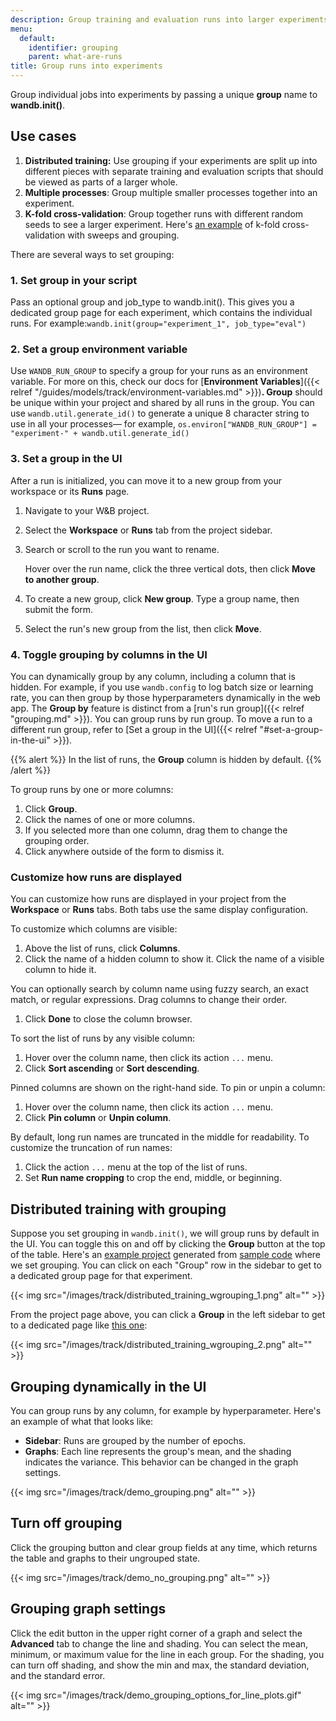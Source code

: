```yaml
---
description: Group training and evaluation runs into larger experiments
menu:
  default:
    identifier: grouping
    parent: what-are-runs
title: Group runs into experiments
---
```


Group individual jobs into experiments by passing a unique **group** name to **wandb.init()**.

## Use cases

1. **Distributed training:** Use grouping if your experiments are split up into different pieces with separate training and evaluation scripts that should be viewed as parts of a larger whole.
2. **Multiple processes**: Group multiple smaller processes together into an experiment.
3. **K-fold cross-validation**: Group together runs with different random seeds to see a larger experiment. Here's [an example](https://github.com/wandb/examples/tree/master/examples/wandb-sweeps/sweeps-cross-validation) of k-fold cross-validation with sweeps and grouping.

There are several ways to set grouping:

### 1. Set group in your script

Pass an optional group and job_type to wandb.init(). This gives you a dedicated group page for each experiment, which contains the individual runs. For example:`wandb.init(group="experiment_1", job_type="eval")`

### 2. Set a group environment variable

Use `WANDB_RUN_GROUP` to specify a group for your runs as an environment variable. For more on this, check our docs for [**Environment Variables**]({{< relref "/guides/models/track/environment-variables.md" >}})**. Group** should be unique within your project and shared by all runs in the group. You can use `wandb.util.generate_id()` to generate a unique 8 character string to use in all your processes— for example, `os.environ["WANDB_RUN_GROUP"] = "experiment-" + wandb.util.generate_id()`

### 3. Set a group in the UI


After a run is initialized, you can move it to a new group from your workspace or its **Runs** page.

1. Navigate to your W&B project.
1. Select the **Workspace** or **Runs** tab from the project sidebar.
1. Search or scroll to the run you want to rename.

    Hover over the run name, click the three vertical dots, then click **Move to another group**.
1. To create a new group, click **New group**. Type a group name, then submit the form.
1. Select the run's new group from the list, then click **Move**.

### 4. Toggle grouping by columns in the UI

You can dynamically group by any column, including a column that is hidden. For example, if you use `wandb.config` to log batch size or learning rate, you can then group by those hyperparameters dynamically in the web app. The **Group by** feature is distinct from a [run's run group]({{< relref "grouping.md" >}}). You can group runs by run group. To move a run to a different run group, refer to [Set a group in the UI]({{< relref "#set-a-group-in-the-ui" >}}).

{{% alert %}}
In the list of runs, the **Group** column is hidden by default.
{{% /alert %}}

To group runs by one or more columns:

1. Click **Group**.
1. Click the names of one or more columns.
1. If you selected more than one column, drag them to change the grouping order.
1. Click anywhere outside of the form to dismiss it.

### Customize how runs are displayed
You can customize how runs are displayed in your project from the **Workspace** or **Runs** tabs. Both tabs use the same display configuration.

To customize which columns are visible:
1. Above the list of runs, click **Columns**.
1. Click the name of a hidden column to show it. Click the name of a visible column to hide it.
  
  You can optionally search by column name using fuzzy search, an exact match, or regular expressions. Drag columns to change their order.
1. Click **Done** to close the column browser.

To sort the list of runs by any visible column:

1. Hover over the column name, then click its action `...` menu.
1. Click **Sort ascending** or **Sort descending**.

Pinned columns are shown on the right-hand side. To pin or unpin a column:
1. Hover over the column name, then click its action `...` menu.
1. Click **Pin column** or **Unpin column**.

By default, long run names are truncated in the middle for readability. To customize the truncation of run names:

1. Click the action `...` menu at the top of the list of runs.
1. Set **Run name cropping** to crop the end, middle, or beginning.

## Distributed training with grouping

Suppose you set grouping in `wandb.init()`, we will group runs by default in the UI. You can toggle this on and off by clicking the **Group** button at the top of the table. Here's an [example project](https://wandb.ai/carey/group-demo?workspace=user-carey) generated from [sample code](http://wandb.me/grouping) where we set grouping. You can click on each "Group" row in the sidebar to get to a dedicated group page for that experiment.

{{< img src="/images/track/distributed_training_wgrouping_1.png" alt="" >}}

From the project page above, you can click a **Group** in the left sidebar to get to a dedicated page like [this one](https://wandb.ai/carey/group-demo/groups/exp_5?workspace=user-carey):

{{< img src="/images/track/distributed_training_wgrouping_2.png" alt="" >}}

## Grouping dynamically in the UI

You can group runs by any column, for example by hyperparameter. Here's an example of what that looks like:

* **Sidebar**: Runs are grouped by the number of epochs.
* **Graphs**: Each line represents the group's mean, and the shading indicates the variance. This behavior can be changed in the graph settings.

{{< img src="/images/track/demo_grouping.png" alt="" >}}

## Turn off grouping

Click the grouping button and clear group fields at any time, which returns the table and graphs to their ungrouped state.

{{< img src="/images/track/demo_no_grouping.png" alt="" >}}

## Grouping graph settings

Click the edit button in the upper right corner of a graph and select the **Advanced** tab to change the line and shading. You can select the mean, minimum, or maximum value for the line in each group. For the shading, you can turn off shading, and show the min and max, the standard deviation, and the standard error.

{{< img src="/images/track/demo_grouping_options_for_line_plots.gif" alt="" >}}